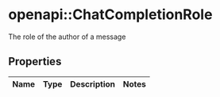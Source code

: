 # openapi::ChatCompletionRole

The role of the author of a message

## Properties
Name | Type | Description | Notes
------------ | ------------- | ------------- | -------------


